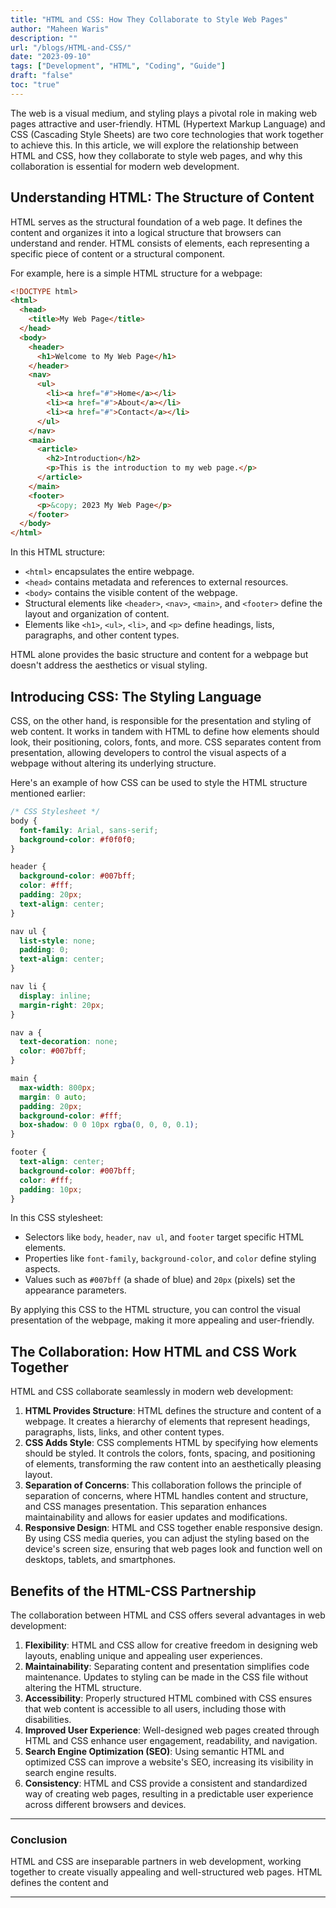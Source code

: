 ```yaml
---
title: "HTML and CSS: How They Collaborate to Style Web Pages"
author: "Maheen Waris"
description: ""
url: "/blogs/HTML-and-CSS/"
date: "2023-09-10"
tags: ["Development", "HTML", "Coding", "Guide"]
draft: "false"
toc: "true"
---
```


The web is a visual medium, and styling plays a pivotal role in making web pages attractive and user-friendly. HTML (Hypertext Markup Language) and CSS (Cascading Style Sheets) are two core technologies that work together to achieve this. In this article, we will explore the relationship between HTML and CSS, how they collaborate to style web pages, and why this collaboration is essential for modern web development.

## Understanding HTML: The Structure of Content

HTML serves as the structural foundation of a web page. It defines the content and organizes it into a logical structure that browsers can understand and render. HTML consists of elements, each representing a specific piece of content or a structural component.

For example, here is a simple HTML structure for a webpage:

```html
<!DOCTYPE html>
<html>
  <head>
    <title>My Web Page</title>
  </head>
  <body>
    <header>
      <h1>Welcome to My Web Page</h1>
    </header>
    <nav>
      <ul>
        <li><a href="#">Home</a></li>
        <li><a href="#">About</a></li>
        <li><a href="#">Contact</a></li>
      </ul>
    </nav>
    <main>
      <article>
        <h2>Introduction</h2>
        <p>This is the introduction to my web page.</p>
      </article>
    </main>
    <footer>
      <p>&copy; 2023 My Web Page</p>
    </footer>
  </body>
</html>
```

In this HTML structure:

- `<html>` encapsulates the entire webpage.
- `<head>` contains metadata and references to external resources.
- `<body>` contains the visible content of the webpage.
- Structural elements like `<header>`, `<nav>`, `<main>`, and `<footer>` define the layout and organization of content.
- Elements like `<h1>`, `<ul>`, `<li>`, and `<p>` define headings, lists, paragraphs, and other content types.

HTML alone provides the basic structure and content for a webpage but doesn't address the aesthetics or visual styling.

## Introducing CSS: The Styling Language

CSS, on the other hand, is responsible for the presentation and styling of web content. It works in tandem with HTML to define how elements should look, their positioning, colors, fonts, and more. CSS separates content from presentation, allowing developers to control the visual aspects of a webpage without altering its underlying structure.

Here's an example of how CSS can be used to style the HTML structure mentioned earlier:

```css
/* CSS Stylesheet */
body {
  font-family: Arial, sans-serif;
  background-color: #f0f0f0;
}

header {
  background-color: #007bff;
  color: #fff;
  padding: 20px;
  text-align: center;
}

nav ul {
  list-style: none;
  padding: 0;
  text-align: center;
}

nav li {
  display: inline;
  margin-right: 20px;
}

nav a {
  text-decoration: none;
  color: #007bff;
}

main {
  max-width: 800px;
  margin: 0 auto;
  padding: 20px;
  background-color: #fff;
  box-shadow: 0 0 10px rgba(0, 0, 0, 0.1);
}

footer {
  text-align: center;
  background-color: #007bff;
  color: #fff;
  padding: 10px;
}
```

In this CSS stylesheet:

- Selectors like `body`, `header`, `nav ul`, and `footer` target specific HTML elements.
- Properties like `font-family`, `background-color`, and `color` define styling aspects.
- Values such as `#007bff` (a shade of blue) and `20px` (pixels) set the appearance parameters.

By applying this CSS to the HTML structure, you can control the visual presentation of the webpage, making it more appealing and user-friendly.

## The Collaboration: How HTML and CSS Work Together

HTML and CSS collaborate seamlessly in modern web development:

1. **HTML Provides Structure**: HTML defines the structure and content of a webpage. It creates a hierarchy of elements that represent headings, paragraphs, lists, links, and other content types.
2. **CSS Adds Style**: CSS complements HTML by specifying how elements should be styled. It controls the colors, fonts, spacing, and positioning of elements, transforming the raw content into an aesthetically pleasing layout.
3. **Separation of Concerns**: This collaboration follows the principle of separation of concerns, where HTML handles content and structure, and CSS manages presentation. This separation enhances maintainability and allows for easier updates and modifications.
4. **Responsive Design**: HTML and CSS together enable responsive design. By using CSS media queries, you can adjust the styling based on the device's screen size, ensuring that web pages look and function well on desktops, tablets, and smartphones.

## Benefits of the HTML-CSS Partnership

The collaboration between HTML and CSS offers several advantages in web development:

1. **Flexibility**: HTML and CSS allow for creative freedom in designing web layouts, enabling unique and appealing user experiences.
2. **Maintainability**: Separating content and presentation simplifies code maintenance. Updates to styling can be made in the CSS file without altering the HTML structure.
3. **Accessibility**: Properly structured HTML combined with CSS ensures that web content is accessible to all users, including those with disabilities.
4. **Improved User Experience**: Well-designed web pages created through HTML and CSS enhance user engagement, readability, and navigation.
5. **Search Engine Optimization (SEO)**: Using semantic HTML and optimized CSS can improve a website's SEO, increasing its visibility in search engine results.
6. **Consistency**: HTML and CSS provide a consistent and standardized way of creating web pages, resulting in a predictable user experience across different browsers and devices.

<hr>

### Conclusion

HTML and CSS are inseparable partners in web development, working together to create visually appealing and well-structured web pages. HTML defines the content and

<script src="https://utteranc.es/client.js"
        repo="maheenwaris/Website"
        issue-term="pathname"
        theme="github-dark"
        crossorigin="anonymous"
        async>
</script>

---
